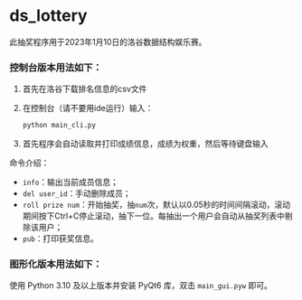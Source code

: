 # ds_lottery

此抽奖程序用于2023年1月10日的洛谷数据结构娱乐赛。

### 控制台版本用法如下：

1. 首先在洛谷下载排名信息的csv文件
2. 在控制台（请不要用ide运行）输入：

    ```sh
    python main_cli.py
    ```

3. 首先程序会自动读取并打印成绩信息，成绩为权重，然后等待键盘输入

命令介绍：

- `info`：输出当前成员信息；
- `del user_id`：手动删除成员；
- `roll prize num`：开始抽奖，抽`num`次，默认以0.05秒的时间间隔滚动，滚动期间按下Ctrl+C停止滚动，抽下一位。每抽出一个用户会自动从抽奖列表中剔除该用户；
- `pub`：打印获奖信息。

### 图形化版本用法如下：

使用 Python 3.10 及以上版本并安装 PyQt6 库，双击 `main_gui.pyw` 即可。

